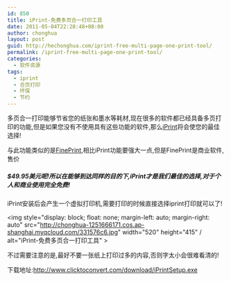 ```yaml
---
id: 850
title: iPrint-免费多页合一打印工具
date: 2011-05-04T22:28:48+08:00
author: chonghua
layout: post
guid: http://hechonghua.com/iprint-free-multi-page-one-print-tool/
permalink: /iprint-free-multi-page-one-print-tool/
categories:
  - 软件资源
tags:
  - iprint
  - 合页打印
  - 环保
  - 节约
---
```

多页合一打印能够节省您的纸张和墨水等耗材,现在很多的软件都已经具备多页打印的功能,但是如果您没有不使用具有这些功能的软件,那么<a href="http://www.clicktoconvert.com/iprint/" target="_blank">iPrint</a>将会使您的最佳选择!

与此功能类似的是<a href="http://fineprint.com/fp/" target="_blank">FinePrint</a>,相比iPrint功能要强大一点,但是FinePrint是商业软件,售价

##### $49.95美元呢!所以在能够到达同样的目的下,iPrint才是我们最佳的选择,对于个人和商业使用完全免费!

<!--more-->

iPrint安装后会产生一个虚拟打印机,需要打印的时候直接选择iprint打印就可以了!

<img style="display: block; float: none; margin-left: auto; margin-right: auto" src="http://chonghua-1251666171.cos.ap-shanghai.myqcloud.com/331576c6.jpg" width="520" height="415" / alt="iPrint-免费多页合一打印工具" > 

不过需要注意的是,最好不要一张纸上打印过多的内容,否则字太小会很难看清的!

下载地址:<a title="http://www.clicktoconvert.com/download/iPrintSetup.exe" href="http://www.clicktoconvert.com/download/iPrintSetup.exe" target="_blank">http://www.clicktoconvert.com/download/iPrintSetup.exe</a>